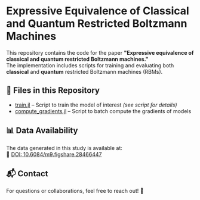 # Expressive Equivalence of Classical and Quantum Restricted Boltzmann Machines

This repository contains the code for the paper **"Expressive equivalence of classical and quantum restricted Boltzmann machines."**  
The implementation includes scripts for training and evaluating both **classical** and **quantum** restricted Boltzmann machines (RBMs).

## 📜 Files in this Repository
- [train.jl](./train.jl) – Script to train the model of interest *(see script for details)*  
- [compute_gradients.jl](./compute_gradients.jl) – Script to batch compute the gradients of models  

## 📊 Data Availability
The data generated in this study is available at:  
🔗 [DOI: 10.6084/m9.figshare.28466447](https://doi.org/10.6084/m9.figshare.28466447)

## 📬 Contact
For questions or collaborations, feel free to reach out! 🚀

